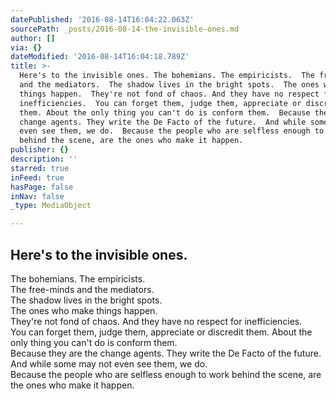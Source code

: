 ```yaml
---
datePublished: '2016-08-14T16:04:22.063Z'
sourcePath: _posts/2016-08-14-the-invisible-ones.md
author: []
via: {}
dateModified: '2016-08-14T16:04:18.789Z'
title: >-
  Here's to the invisible ones. The bohemians. The empiricists.  The free-minds
  and the mediators.  The shadow lives in the bright spots.  The ones who make
  things happen.  They're not fond of chaos. And they have no respect for
  inefficiencies.  You can forget them, judge them, appreciate or discredit
  them. About the only thing you can't do is conform them.  Because they are the
  change agents. They write the De Facto of the future.  And while some may not
  even see them, we do.  Because the people who are selfless enough to work
  behind the scene, are the ones who make it happen.
publisher: {}
description: ''
starred: true
inFeed: true
hasPage: false
inNav: false
_type: MediaObject

---
```

## Here's to the invisible ones.  
The bohemians. The empiricists.   
The free-minds and the mediators.   
The shadow lives in the bright spots.   
The ones who make things happen.   
They're not fond of chaos. And they have no respect for inefficiencies.   
You can forget them, judge them, appreciate or discredit them. About the only thing you can't do is conform them.   
Because they are the change agents. They write the De Facto of the future.   
And while some may not even see them, we do.   
Because the people who are selfless enough to work behind the scene, are the ones who make it happen.